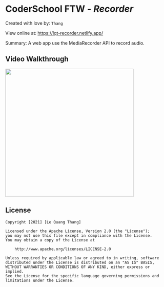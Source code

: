 # CoderSchool FTW - _Recorder_

Created with love by: `Thang`

View online at: <a src="https://lqt-recorder.netlify.app/">https://lqt-recorder.netlify.app/</a>

Summary: A web app use the MediaRecorder API to record audio.

## Video Walkthrough

<a href="https://lqt-recorder.netlify.app/"><img src="http://g.recordit.co/0jt4V7Rhy7.gif" height="auto" width="400px"></a>

## License

    Copyright [2021] [Le Quang Thang]

    Licensed under the Apache License, Version 2.0 (the "License");
    you may not use this file except in compliance with the License.
    You may obtain a copy of the License at

        http://www.apache.org/licenses/LICENSE-2.0

    Unless required by applicable law or agreed to in writing, software
    distributed under the License is distributed on an "AS IS" BASIS,
    WITHOUT WARRANTIES OR CONDITIONS OF ANY KIND, either express or implied.
    See the License for the specific language governing permissions and
    limitations under the License.
